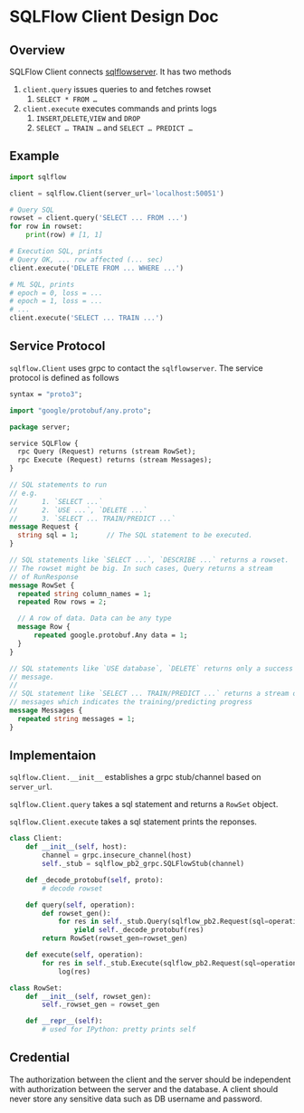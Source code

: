 # SQLFlow Client Design Doc

## Overview

SQLFlow Client connects [sqlflowserver](https://github.com/wangkuiyi/sqlflowserver). It has two methods

1. `client.query` issues queries to and fetches rowset
   1. `SELECT * FROM …`
2. `client.execute` executes commands and prints logs
   1. `INSERT`,`DELETE`,`VIEW` and `DROP`
   2. `SELECT … TRAIN …` and `SELECT … PREDICT …`

## Example

```python
import sqlflow

client = sqlflow.Client(server_url='localhost:50051')

# Query SQL
rowset = client.query('SELECT ... FROM ...')
for row in rowset:
    print(row) # [1, 1]

# Execution SQL, prints
# Query OK, ... row affected (... sec)
client.execute('DELETE FROM ... WHERE ...')

# ML SQL, prints
# epoch = 0, loss = ...
# epoch = 1, loss = ...
# ...
client.execute('SELECT ... TRAIN ...')
```

## Service Protocol

`sqlflow.Client` uses grpc to contact the `sqlflowserver`. The service protocol is defined as follows

```proto
syntax = "proto3";

import "google/protobuf/any.proto";

package server;

service SQLFlow {
  rpc Query (Request) returns (stream RowSet);
  rpc Execute (Request) returns (stream Messages);
}

// SQL statements to run
// e.g.
//      1. `SELECT ...`
//      2. `USE ...`, `DELETE ...`
//      3. `SELECT ... TRAIN/PREDICT ...`
message Request {
  string sql = 1;		// The SQL statement to be executed.
}

// SQL statements like `SELECT ...`, `DESCRIBE ...` returns a rowset.
// The rowset might be big. In such cases, Query returns a stream
// of RunResponse
message RowSet {
  repeated string column_names = 1;
  repeated Row rows = 2;

  // A row of data. Data can be any type
  message Row {
      repeated google.protobuf.Any data = 1;
  }
}

// SQL statements like `USE database`, `DELETE` returns only a success
// message.
//
// SQL statement like `SELECT ... TRAIN/PREDICT ...` returns a stream of
// messages which indicates the training/predicting progress
message Messages {
  repeated string messages = 1;
}
```

## Implementaion

`sqlflow.Client.__init__` establishes a grpc stub/channel based on `server_url`.

`sqlflow.Client.query` takes a sql statement and returns a `RowSet` object.

`sqlflow.Client.execute` takes a sql statement prints the reponses.
```python
class Client:
    def __init__(self, host):
        channel = grpc.insecure_channel(host)
        self._stub = sqlflow_pb2_grpc.SQLFlowStub(channel)

    def _decode_protobuf(self, proto):
        # decode rowset

    def query(self, operation):
        def rowset_gen():
            for res in self._stub.Query(sqlflow_pb2.Request(sql=operation)):
                yield self._decode_protobuf(res)
        return RowSet(rowset_gen=rowset_gen)

    def execute(self, operation):
        for res in self._stub.Execute(sqlflow_pb2.Request(sql=operation)):
            log(res)

class RowSet:
    def __init__(self, rowset_gen):
        self._rowset_gen = rowset_gen

    def __repr__(self):
        # used for IPython: pretty prints self
```

## Credential

The authorization between the client and the server should be independent
with authorization between the server and the database. A client should never
store any sensitive data such as DB username and password.
